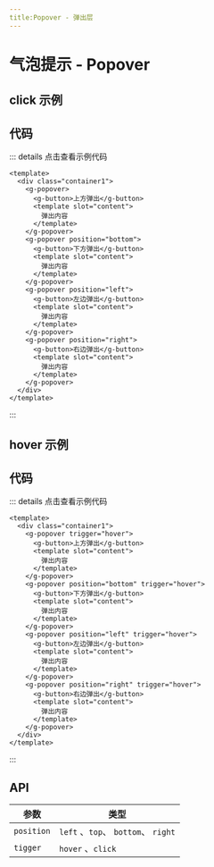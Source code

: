 ```yaml
---
title:Popover - 弹出层
---
```

# 气泡提示 - Popover

## click 示例

<ClientOnly>
   <popover-demos></popover-demos>
</ClientOnly>

## 代码

::: details 点击查看示例代码
```vue
<template>
  <div class="container1">
    <g-popover>
      <g-button>上方弹出</g-button>
      <template slot="content">
        弹出内容
      </template>
    </g-popover>
    <g-popover position="bottom">
      <g-button>下方弹出</g-button>
      <template slot="content">
        弹出内容
      </template>
    </g-popover>
    <g-popover position="left">
      <g-button>左边弹出</g-button>
      <template slot="content">
        弹出内容
      </template>
    </g-popover>
    <g-popover position="right">
      <g-button>右边弹出</g-button>
      <template slot="content">
        弹出内容
      </template>
    </g-popover>
  </div>
</template>
```
:::

## hover 示例

<ClientOnly>
   <popover-demo2></popover-demo2>
</ClientOnly>

## 代码

::: details 点击查看示例代码
```vue
<template>
  <div class="container1">
    <g-popover trigger="hover">
      <g-button>上方弹出</g-button>
      <template slot="content">
        弹出内容
      </template>
    </g-popover>
    <g-popover position="bottom" trigger="hover">
      <g-button>下方弹出</g-button>
      <template slot="content">
        弹出内容
      </template>
    </g-popover>
    <g-popover position="left" trigger="hover">
      <g-button>左边弹出</g-button>
      <template slot="content">
        弹出内容
      </template>
    </g-popover>
    <g-popover position="right" trigger="hover">
      <g-button>右边弹出</g-button>
      <template slot="content">
        弹出内容
      </template>
    </g-popover>
  </div>
</template>
```
:::

## API

|    参数        |     类型                                                       |
|------------|------------------------------------------------------------|
| `position`     | `left` 、`top`、 `bottom`、 `right`  |
| `tigger`    | `hover` 、`click` |                         